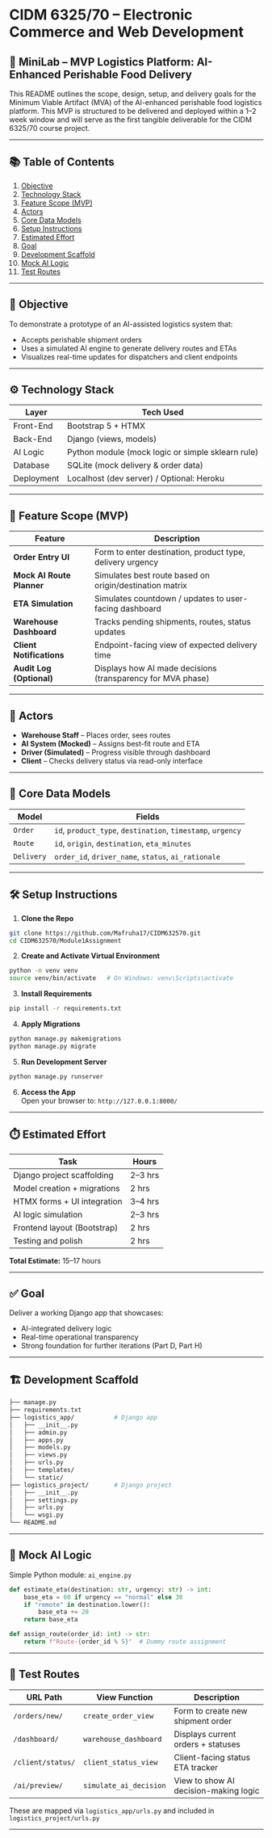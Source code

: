 # CIDM 6325/70 – Electronic Commerce and Web Development

## 🧪 MiniLab – MVP Logistics Platform: AI-Enhanced Perishable Food Delivery

This README outlines the scope, design, setup, and delivery goals for the Minimum Viable Artifact (MVA) of the AI-enhanced perishable food logistics platform. This MVP is structured to be delivered and deployed within a 1–2 week window and will serve as the first tangible deliverable for the CIDM 6325/70 course project.

---

## 📚 Table of Contents
1. [Objective](#objective)  
2. [Technology Stack](#technology-stack)  
3. [Feature Scope (MVP)](#feature-scope-mvp)  
4. [Actors](#actors)  
5. [Core Data Models](#core-data-models)  
6. [Setup Instructions](#setup-instructions)  
7. [Estimated Effort](#estimated-effort)  
8. [Goal](#goal)  
9. [Development Scaffold](#development-scaffold)  
10. [Mock AI Logic](#mock-ai-logic)  
11. [Test Routes](#test-routes)

---

## 🎯 Objective
To demonstrate a prototype of an AI-assisted logistics system that:
- Accepts perishable shipment orders
- Uses a simulated AI engine to generate delivery routes and ETAs
- Visualizes real-time updates for dispatchers and client endpoints

---

## ⚙️ Technology Stack
| Layer        | Tech Used               |
|--------------|-------------------------|
| Front-End    | Bootstrap 5 + HTMX      |
| Back-End     | Django (views, models)  |
| AI Logic     | Python module (mock logic or simple sklearn rule) |
| Database     | SQLite (mock delivery & order data) |
| Deployment   | Localhost (dev server) / Optional: Heroku |

---

## 🔧 Feature Scope (MVP)
| Feature                     | Description                                                                 |
|-----------------------------|-----------------------------------------------------------------------------|
| **Order Entry UI**          | Form to enter destination, product type, delivery urgency                   |
| **Mock AI Route Planner**   | Simulates best route based on origin/destination matrix                     |
| **ETA Simulation**          | Simulates countdown / updates to user-facing dashboard                      |
| **Warehouse Dashboard**     | Tracks pending shipments, routes, status updates                            |
| **Client Notifications**    | Endpoint-facing view of expected delivery time                              |
| **Audit Log (Optional)**    | Displays how AI made decisions (transparency for MVA phase)                 |

---

## 👥 Actors
- **Warehouse Staff** – Places order, sees routes
- **AI System (Mocked)** – Assigns best-fit route and ETA
- **Driver (Simulated)** – Progress visible through dashboard
- **Client** – Checks delivery status via read-only interface

---

## 🧱 Core Data Models
| Model       | Fields                                                             |
|-------------|---------------------------------------------------------------------|
| `Order`     | `id`, `product_type`, `destination`, `timestamp`, `urgency`       |
| `Route`     | `id`, `origin`, `destination`, `eta_minutes`                      |
| `Delivery`  | `order_id`, `driver_name`, `status`, `ai_rationale`              |

---

## 🛠️ Setup Instructions

1. **Clone the Repo**
```bash
git clone https://github.com/Mafruha17/CIDM632570.git
cd CIDM632570/Module1Assignment
```

2. **Create and Activate Virtual Environment**
```bash
python -m venv venv
source venv/bin/activate   # On Windows: venv\Scripts\activate
```

3. **Install Requirements**
```bash
pip install -r requirements.txt
```

4. **Apply Migrations**
```bash
python manage.py makemigrations
python manage.py migrate
```

5. **Run Development Server**
```bash
python manage.py runserver
```

6. **Access the App**  
Open your browser to: `http://127.0.0.1:8000/`

---

## ⏱️ Estimated Effort
| Task                          | Hours        |
|-------------------------------|--------------|
| Django project scaffolding     | 2–3 hrs      |
| Model creation + migrations    | 2 hrs        |
| HTMX forms + UI integration    | 3–4 hrs      |
| AI logic simulation            | 2–3 hrs      |
| Frontend layout (Bootstrap)    | 2 hrs        |
| Testing and polish             | 2 hrs        |

**Total Estimate:** 15–17 hours

---

## ✅ Goal
Deliver a working Django app that showcases:
- AI-integrated delivery logic
- Real-time operational transparency
- Strong foundation for further iterations (Part D, Part H)

---

## 🏗️ Development Scaffold

```bash
├── manage.py
├── requirements.txt
├── logistics_app/           # Django app
│   ├── __init__.py
│   ├── admin.py
│   ├── apps.py
│   ├── models.py
│   ├── views.py
│   ├── urls.py
│   ├── templates/
│   └── static/
├── logistics_project/       # Django project
│   ├── __init__.py
│   ├── settings.py
│   ├── urls.py
│   └── wsgi.py
└── README.md
```

---

## 🤖 Mock AI Logic
Simple Python module: `ai_engine.py`
```python
def estimate_eta(destination: str, urgency: str) -> int:
    base_eta = 60 if urgency == "normal" else 30
    if "remote" in destination.lower():
        base_eta += 20
    return base_eta

def assign_route(order_id: int) -> str:
    return f"Route-{order_id % 5}"  # Dummy route assignment
```

---

## 🧪 Test Routes

| URL Path             | View Function         | Description                            |
|----------------------|------------------------|----------------------------------------|
| `/orders/new/`       | `create_order_view`    | Form to create new shipment order      |
| `/dashboard/`        | `warehouse_dashboard`  | Displays current orders + statuses     |
| `/client/status/`    | `client_status_view`   | Client-facing status ETA tracker       |
| `/ai/preview/`       | `simulate_ai_decision` | View to show AI decision-making logic  |

These are mapped via `logistics_app/urls.py` and included in `logistics_project/urls.py`

---
